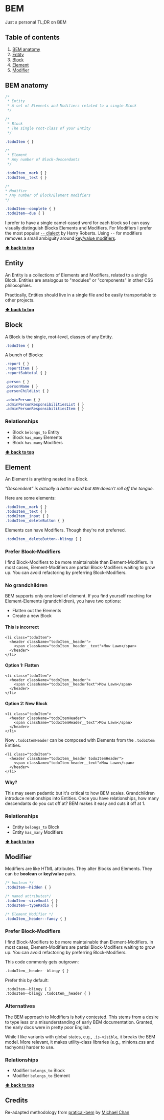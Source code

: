 # BEM
Just a personal TL;DR on BEM

## Table of contents

1. [BEM anatomy](#bem-anatomy)
1. [Entity](#entity)
1. [Block](#block)
1. [Element](#element)
1. [Modifier](#modifier)

## BEM anatomy

```css
/*
 * Entity
 * A set of Elements and Modifiers related to a single Block
 */

/*
 * Block
 * The single root-class of your Entity
 */

.todoItem { }

/*
 * Element
 * Any number of Block-descendants
 */

.todoItem__mark { }
.todoItem__text { }

/*
* Modifier
* Any number of Block/Element modifiers
*/

.todoItem--complete { }
.todoItem--due { }
```

I prefer to have a single camel-cased word for each block so I can easy visually distinguish Blocks Elements and Modifiers.
For Modifiers I prefer the most popular [`--` dialect](http://csswizardry.com/2013/01/mindbemding-getting-your-head-round-bem-syntax/) by Harry Roberts. Using `--` for modifiers removes a small ambiguity around [key/value modifiers](https://en.bem.info/methodology/naming-convention/#element-modifier).

**[⬆ back to top](#table-of-contents)**

## Entity
An Entity is a collections of Elements and Modifiers, related to a single Block. Entities are analogous to "modules" or "components" in other CSS philosophies.

Practically, Entities should live in a single file and be easily transportable to other projects.

**[⬆ back to top](#table-of-contents)**

## Block
A Block is the single, root-level, classes of any Entity.

```css
.todoItem { }
```

A bunch of Blocks:

```css
.report { }
.reportItem { }
.reportSubtotal { }

.person { }
.personName { }
.personChildList { }

.adminPerson { }
.adminPersonResponsibilitiesList { }
.adminPersonResponsibilitiesItem { }
```

### Relationships
* Block `belongs_to` Entity
* Block `has_many` Elements
* Block `has_many` Modifiers

**[⬆ back to top](#table-of-contents)**

## Element
An Element is anything nested in a Block.

*"Descendent" is actually a better word but `BDM` doesn't roll off the tongue.*

Here are some elements:

```css
.todoItem__mark { }
.todoItem__text { }
.todoItem__input { }
.todoItem__deleteButton { }
```

Elements can have Modifiers. Though they're not preferred.

```css
.todoItem__deleteButton--blingy { }
```

### Prefer Block-Modifiers
I find Block-Modifiers to be more maintainable than Element-Modifiers. In most cases, Element-Modifiers are partial Block-Modifiers waiting to grow up. You can avoid refactoring by preferring Block-Modifiers.

### No grandchildren

BEM supports only one level of element. If you find yourself reaching for Element-Elements (grandchildren), you have two options:
* Flatten out the Elements
* Create a new Block

#### This is incorrect
```
<li class="todoItem">
  <header className="todoItem__header">
    <span className="todoItem__header__text">Mow Lawn</span>
  </header>
</li>
```

#### Option 1: Flatten
```
<li class="todoItem">
  <header className="todoItem__header">
    <span className="todoItem__headerText">Mow Lawn</span>
  </header>
</li>
```

#### Option 2: New Block
```
<li class="todoItem">
  <header className="todoItemHeader">
    <span className="todoItemHeader__text">Mow Lawn</span>
  </header>
</li>
```

Now `.todoItemHeader` can be composed with Elements from the `.todoItem` Entities.

```
<li class="todoItem">
  <header className="todoItem__header todoItemHeader">
    <span className="todoItem-header__text">Mow Lawn</span>
  </header>
</li>
```

#### Why?

This may seem pedantic but it's critical to how BEM scales. Grandchildren introduce relationships into Entities. Once you have relationships, how many descendants do you cut off at? BEM makes it easy and cuts it off at 1.

### Relationships
* Entity `belongs_to` Block
* Entity `has_many` Modifiers

**[⬆ back to top](#table-of-contents)**

## Modifier
Modifiers are like HTML attributes. They alter Blocks and Elements. They can be **boolean** or **key/value** pairs.

```css
/* boolean */
.todoItem--hidden { }

/* named attributes*/
.todoItem--sizeSmall { }
.todoItem--typeRadio { }

/* Element_Modifier */
.todoItem__header--fancy { }
```

### Prefer Block-Modifiers
I find Block-Modifiers to be more maintainable than Element-Modifiers. In most cases, Element-Modifiers are partial Block-Modifiers waiting to grow up. You can avoid refactoring by preferring Block-Modifiers.

This code commonly gets outgrown:

```html
.todoItem__header--blingy { }
```

Prefer this by default:

```html
.todoItem--blingy { }
.todoItem--blingy .todoItem__header { }
```

### Alternatives
The BEM approach to Modifiers is hotly contested. This stems from a desire to type less or a misunderstanding of early BEM documentation. Granted, the early docs were in pretty poor English.

While I like variants with global states, e.g., `.is-visible`, it breaks the BEM model. More relevant, it makes utility-class libraries (e.g., minions.css and tachyons) harder to use.

### Relationships
* Modifier `belongs_to` Block
* Modifier `belongs_to` Element

**[⬆ back to top](#table-of-contents)**

## Credits
Re-adapted methodology from [pratical-bem](https://github.com/chantastic/practical-bem) by [Michael Chan](https://github.com/chantastic)
